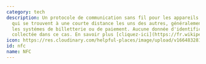 ```yaml
---
category: tech
description: Un protocole de communication sans fil pour les appareils électroniques
  qui se trouvent à une courte distance les uns des autres, généralement utilisé dans
  les systémes de billetterie ou de paiement. Aucune donnée d'identification n'est
  collectée dans ce cas. En savoir plus [cliquez-ici](https://fr.wikipedia.org/wiki/Near-field_communication)
icon: https://res.cloudinary.com/helpful-places/image/upload/v1664832813/dtpr-icons/tech/wave_bmvtme.svg
id: nfc
name: NFC
---
```

